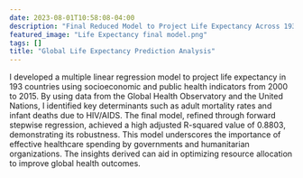 ```yaml
---
date: 2023-08-01T10:58:08-04:00
description: "Final Reduced Model to Project Life Expectancy Across 193 Countries"
featured_image: "Life Expectancy final model.png"
tags: []
title: "Global Life Expectancy Prediction Analysis"
---
```

I developed a multiple linear regression model to project life expectancy in 193 countries using socioeconomic and public health indicators from 2000 to 2015. By using data from the Global Health Observatory and the United Nations, I identified key determinants such as adult mortality rates and infant deaths due to HIV/AIDS. The final model, refined through forward stepwise regression, achieved a high adjusted R-squared value of 0.8803, demonstrating its robustness. This model underscores the importance of effective healthcare spending by governments and humanitarian organizations. The insights derived can aid in optimizing resource allocation to improve global health outcomes.
